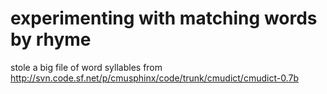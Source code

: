 # experimenting with matching words by rhyme

stole a big file of word syllables from http://svn.code.sf.net/p/cmusphinx/code/trunk/cmudict/cmudict-0.7b
